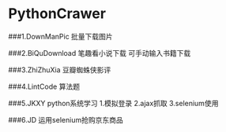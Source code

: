 # PythonCrawer
###1.DownManPic
批量下载图片

###2.BiQuDownload
笔趣看小说下载   可手动输入书籍下载

###3.ZhiZhuXia
豆瓣蜘蛛侠影评

###4.LintCode
算法题

###5.JKXY
python系统学习
1.模拟登录
2.ajax抓取
3.selenium使用

###6.JD
运用selenium抢购京东商品

